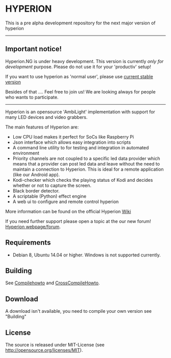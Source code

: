 HYPERION
========

This is a pre alpha development repository for the next major version of hyperion

--------
## **Important notice!**

Hyperion.NG is under heavy development. This version is currently _only for development_ purpose.
Please do not use it for your 'productiv' setup!

If you want to use hyperion as 'normal user', please use [current stable version](https://github.com/hyperion-project/hyperion)

Besides of that ....  Feel free to join us! We are looking always for people who wants to participate.

--------

Hyperion is an opensource 'AmbiLight' implementation with support for many LED devices and video grabbers.

The main features of Hyperion are:
* Low CPU load makes it perfect for SoCs like Raspberry Pi
* Json interface which allows easy integration into scripts
* A command line utility to for testing and integration in automated environment
* Priority channels are not coupled to a specific led data provider which means that a provider can post led data and leave without the need to maintain a connection to Hyperion. This is ideal for a remote application (like our Android app).
* Kodi-checker which checks the playing status of Kodi and decides whether or not to capture the screen.
* Black border detector.
* A scriptable (Python) effect engine
* A web ui to configure and remote control hyperion

More information can be found on the official Hyperion [Wiki](https://wiki.hyperion-project.org)

If you need further support please open a topic at the our new forum!
[Hyperion webpage/forum](https://www.hyperion-project.org).

## Requirements
* Debian 8, Ubuntu 14.04 or higher. Windows is not supported currently.

## Building
See [Compilehowto](CompileHowto.md) and [CrossCompileHowto](CrossCompileHowto.txt).

## Download
A download isn't available, you need to compile your own version see "Building"

## License
The source is released under MIT-License (see http://opensource.org/licenses/MIT).

